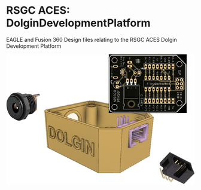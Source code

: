 # RSGC ACES: DolginDevelopmentPlatform
 EAGLE and Fusion 360 Design files relating to the RSGC ACES Dolgin Development Platform

![DDP Assembly](images/DolginDevelopmentPlatformAssembly.fw.png)
